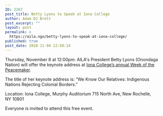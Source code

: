```yaml
---
ID: 2267
post_title: Betty Lyons to Speak at Iona College
author: Adam DJ Brett
post_excerpt: ""
layout: post
permalink: >
  https://aila.ngo/betty-lyons-to-speak-at-iona-college/
published: true
post_date: 2018-11-04 12:50:14
---
```

Thursday, November 8 at 12:00pm: AILA's President Betty Lyons (Onondaga Nation) will offer the keynote address at [Iona College’s annual Week of the Peacemaker](https://www.iona.edu/about/news-events/events/week-of-the-peacemaker.aspx?fbclid=IwAR0vfHg_O3NmJ0qw8sPlxg1Upkr6dlXM4JkdLkh41PFY9UkhJUdnYhFHYjs).

The title of her keynote address is: “We Know Our Relatives: Indigenous Nations Rejecting Colonial Borders.”

Location: Iona College, Murphy Auditorium 715 North Ave, New Rochelle, NY 10801

Everyone is invited to attend this free event.
